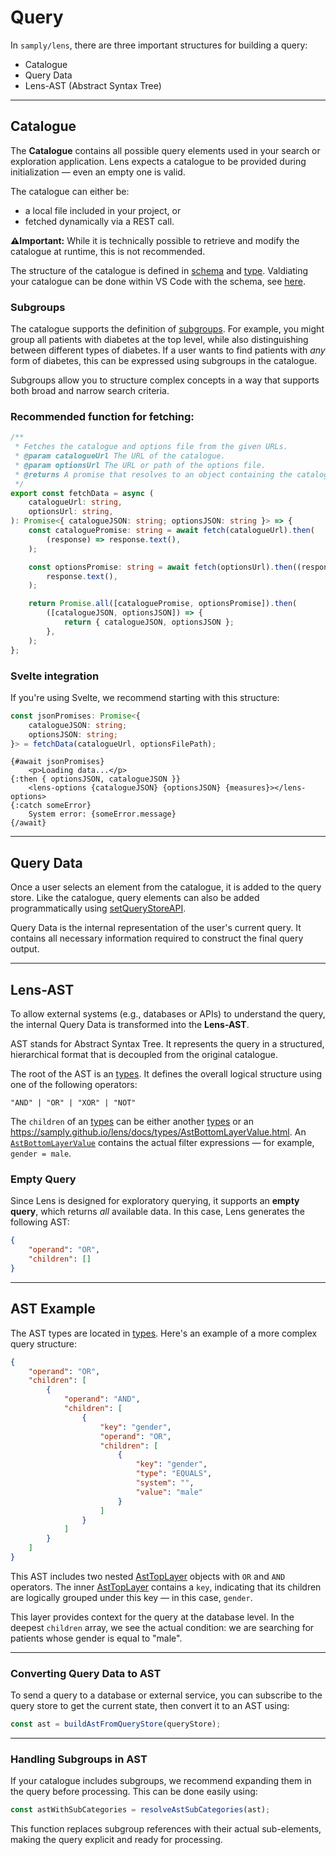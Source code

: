 # Query

In `samply/lens`, there are three important structures for building a query:

- Catalogue
- Query Data
- Lens-AST (Abstract Syntax Tree)

---

## Catalogue

The **Catalogue** contains all possible query elements used in your search or exploration application. Lens expects a catalogue to be provided during initialization — even an empty one is valid.

The catalogue can either be:

- a local file included in your project, or
- fetched dynamically via a REST call.

**⚠️Important:** While it is technically possible to retrieve and modify the catalogue at runtime, this is not recommended.

The structure of the catalogue is defined in [schema](https://samply.github.io/lens/docs/types/AstBottomLayerValue.html) and [type](https://samply.github.io/lens/docs/types/Catalogue.html). Valdiating your catalogue can be done within VS Code with the schema, see [here](https://frontaid.io/blog/json-schema-vscode/).

### Subgroups

The catalogue supports the definition of [subgroups](https://samply.github.io/lens/docs/types/Criteria.html#subgroup). For example, you might group all patients with diabetes at the top level, while also distinguishing between different types of diabetes. If a user wants to find patients with _any_ form of diabetes, this can be expressed using subgroups in the catalogue.

Subgroups allow you to structure complex concepts in a way that supports both broad and narrow search criteria.

### Recommended function for fetching:

```ts
/**
 * Fetches the catalogue and options file from the given URLs.
 * @param catalogueUrl The URL of the catalogue.
 * @param optionsUrl The URL or path of the options file.
 * @returns A promise that resolves to an object containing the catalogue and options as JSON strings
 */
export const fetchData = async (
    catalogueUrl: string,
    optionsUrl: string,
): Promise<{ catalogueJSON: string; optionsJSON: string }> => {
    const cataloguePromise: string = await fetch(catalogueUrl).then(
        (response) => response.text(),
    );

    const optionsPromise: string = await fetch(optionsUrl).then((response) =>
        response.text(),
    );

    return Promise.all([cataloguePromise, optionsPromise]).then(
        ([catalogueJSON, optionsJSON]) => {
            return { catalogueJSON, optionsJSON };
        },
    );
};
```

### Svelte integration

If you're using Svelte, we recommend starting with this structure:

```ts
const jsonPromises: Promise<{
    catalogueJSON: string;
    optionsJSON: string;
}> = fetchData(catalogueUrl, optionsFilePath);
```

```svelte
{#await jsonPromises}
    <p>Loading data...</p>
{:then { optionsJSON, catalogueJSON }}
    <lens-options {catalogueJSON} {optionsJSON} {measures}></lens-options>
{:catch someError}
    System error: {someError.message}
{/await}
```

---

## Query Data

Once a user selects an element from the catalogue, it is added to the query store. Like the catalogue, query elements can also be added programmatically using [setQueryStoreAPI](https://samply.github.io/lens/docs/interfaces/LensDataPasser.html#setquerystoreapi).

Query Data is the internal representation of the user's current query. It contains all necessary information required to construct the final query output.

---

## Lens-AST

To allow external systems (e.g., databases or APIs) to understand the query, the internal Query Data is transformed into the **Lens-AST**.

AST stands for Abstract Syntax Tree. It represents the query in a structured, hierarchical format that is decoupled from the original catalogue.

The root of the AST is an [types](https://samply.github.io/lens/docs/types/AstElement.html). It defines the overall logical structure using one of the following operators:

```
"AND" | "OR" | "XOR" | "NOT"
```

The `children` of an [types](https://samply.github.io/lens/docs/types/AstElement.html) can be either another [types](https://samply.github.io/lens/docs/types/AstElement.html) or an https://samply.github.io/lens/docs/types/AstBottomLayerValue.html. An [`AstBottomLayerValue`](https://samply.github.io/lens/docs/types/AstBottomLayerValue.html) contains the actual filter expressions — for example, `gender = male`.

### Empty Query

Since Lens is designed for exploratory querying, it supports an **empty query**, which returns _all_ available data. In this case, Lens generates the following AST:

```json
{
    "operand": "OR",
    "children": []
}
```

---

## AST Example

The AST types are located in [types](https://samply.github.io/lens/docs/types/AstElement.html). Here's an example of a more complex query structure:

```json
{
    "operand": "OR",
    "children": [
        {
            "operand": "AND",
            "children": [
                {
                    "key": "gender",
                    "operand": "OR",
                    "children": [
                        {
                            "key": "gender",
                            "type": "EQUALS",
                            "system": "",
                            "value": "male"
                        }
                    ]
                }
            ]
        }
    ]
}
```

This AST includes two nested [AstTopLayer](https://samply.github.io/lens/docs/types/AstTopLayer.html) objects with `OR` and `AND` operators. The inner [AstTopLayer](https://samply.github.io/lens/docs/types/AstTopLayer.html) contains a `key`, indicating that its children are logically grouped under this key — in this case, `gender`.

This layer provides context for the query at the database level. In the deepest `children` array, we see the actual condition: we are searching for patients whose gender is equal to "male".

---

### Converting Query Data to AST

To send a query to a database or external service, you can subscribe to the query store to get the current state, then convert it to an AST using:

```ts
const ast = buildAstFromQueryStore(queryStore);
```

---

### Handling Subgroups in AST

If your catalogue includes subgroups, we recommend expanding them in the query before processing. This can be done easily using:

```ts
const astWithSubCategories = resolveAstSubCategories(ast);
```

This function replaces subgroup references with their actual sub-elements, making the query explicit and ready for processing.

